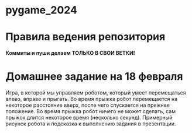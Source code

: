 # pygame_2024

# Правила ведения репозитория
**Коммиты и пуши делаем ТОЛЬКО В СВОИ ВЕТКИ!**

# Домашнее задание на 18 февраля
Игра, в которой мы управляем роботом, который умеет перемещаться влево, вправо и прыгать. Во время прыжка робот перемещается на некоторое расстояние вверх, после чего спускается на прежнее положение. Во время прыжка робот ничего не может сделать, сам прыжок длится некоторое время (несколько секунд). Примерный рисунок робота и подсказка к выполнению задания в презентации.
